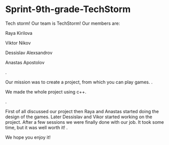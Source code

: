 # Sprint-9th-grade-TechStorm
Tech storm!
Our team is TechStorm!
Our members are:

Raya Kirilova

Viktor Nikov

Dessislav Alexsandrov

Anastas Apostolov

.


Our mission was to create a project, from which you can play games.
.

We made the whole project using c++.


. 


First of all discussed our project then Raya and Anastas started doing the design of the games.
Later Dessislav and Vikor started working on the project.
After a few sessions we were finally done with our job. It took some time, but it was well worth it!
.


We hope you enjoy it!
